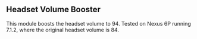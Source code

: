 ## Headset Volume Booster
This module boosts the headset volume to 94. Tested on Nexus 6P running 7.1.2, where the original headset volume is 84. 
